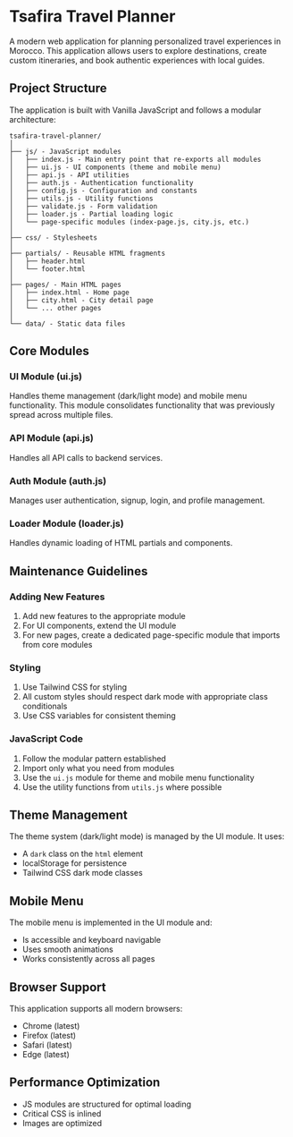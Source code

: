 # Tsafira Travel Planner

A modern web application for planning personalized travel experiences in Morocco. This application allows users to explore destinations, create custom itineraries, and book authentic experiences with local guides.

## Project Structure

The application is built with Vanilla JavaScript and follows a modular architecture:

```
tsafira-travel-planner/
│
├── js/ - JavaScript modules 
│   ├── index.js - Main entry point that re-exports all modules
│   ├── ui.js - UI components (theme and mobile menu)
│   ├── api.js - API utilities
│   ├── auth.js - Authentication functionality
│   ├── config.js - Configuration and constants
│   ├── utils.js - Utility functions
│   ├── validate.js - Form validation
│   ├── loader.js - Partial loading logic
│   └── page-specific modules (index-page.js, city.js, etc.)
│
├── css/ - Stylesheets
│
├── partials/ - Reusable HTML fragments
│   ├── header.html
│   └── footer.html
│
├── pages/ - Main HTML pages
│   ├── index.html - Home page
│   ├── city.html - City detail page
│   └── ... other pages
│
└── data/ - Static data files
```

## Core Modules

### UI Module (ui.js)
Handles theme management (dark/light mode) and mobile menu functionality. This module consolidates functionality that was previously spread across multiple files.

### API Module (api.js)
Handles all API calls to backend services.

### Auth Module (auth.js)
Manages user authentication, signup, login, and profile management.

### Loader Module (loader.js)
Handles dynamic loading of HTML partials and components.

## Maintenance Guidelines

### Adding New Features

1. Add new features to the appropriate module
2. For UI components, extend the UI module
3. For new pages, create a dedicated page-specific module that imports from core modules

### Styling

1. Use Tailwind CSS for styling
2. All custom styles should respect dark mode with appropriate class conditionals
3. Use CSS variables for consistent theming

### JavaScript Code

1. Follow the modular pattern established
2. Import only what you need from modules
3. Use the `ui.js` module for theme and mobile menu functionality
4. Use the utility functions from `utils.js` where possible

## Theme Management

The theme system (dark/light mode) is managed by the UI module. It uses:

- A `dark` class on the `html` element
- localStorage for persistence
- Tailwind CSS dark mode classes

## Mobile Menu

The mobile menu is implemented in the UI module and:

- Is accessible and keyboard navigable
- Uses smooth animations
- Works consistently across all pages

## Browser Support

This application supports all modern browsers:
- Chrome (latest)
- Firefox (latest)
- Safari (latest)
- Edge (latest)

## Performance Optimization

- JS modules are structured for optimal loading
- Critical CSS is inlined
- Images are optimized